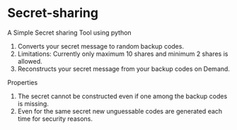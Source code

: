 # Secret-sharing
A Simple Secret sharing Tool using python
   1) Converts your secret message to random backup codes.
   2) Limitations: Currently only maximum 10 shares and minimum 2 shares is allowed.
   3) Reconstructs your secret message from your backup codes on Demand.

Properties
   1) The secret cannot be constructed even if one among the backup codes is missing.
   2) Even for the same secret new unguessable codes are generated each time for security reasons. 
      

